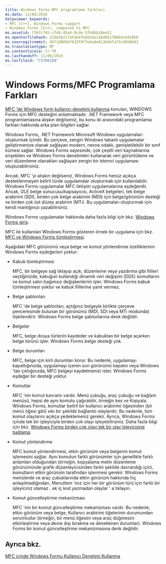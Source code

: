 ```yaml
---
title: Windows Forms-MFC programlama farkları
ms.date: 11/04/2016
helpviewer_keywords:
- MFC [C++], Windows Forms support
- Windows Forms [C++], compared to MFC
ms.assetid: f3bfcf45-cfd4-45a4-8cde-5f4dbb18ee51
ms.openlocfilehash: 52de36217a5ab47eddcbe1abd6617860dcb910b8
ms.sourcegitcommit: 45f1d889df633f0f7e4a8e813b46fa73c9858b81
ms.translationtype: MT
ms.contentlocale: tr-TR
ms.lasthandoff: 11/06/2019
ms.locfileid: "73704184"
---
```

# <a name="windows-formsmfc-programming-differences"></a>Windows Forms/MFC Programlama Farkları

[MFC 'de Windows form kullanıcı denetimi kullanma](../dotnet/using-a-windows-form-user-control-in-mfc.md) konuları, WINDOWS Forms için MFC desteğini anlatmaktadır. .NET Framework veya MFC programlamasına alışkın değilseniz, bu konu iki arasındaki programlama farkları hakkında arka plan bilgileri sağlar.

Windows Forms, .NET Framework Microsoft Windows uygulamaları oluşturmak içindir. Bu çerçeve, zengin Windows tabanlı uygulamalar geliştirmenize olanak sağlayan modern, nesne odaklı, genişletilebilir bir sınıf kümesi sağlar. Windows Forms sayesinde, çok çeşitli veri kaynaklarına erişebilen ve Windows Forms denetimleri kullanarak veri görüntüleme ve veri düzenleme olanakları sağlayan zengin bir istemci uygulaması oluşturabilirsiniz.

Ancak, MFC 'yi alışkın değilseniz, Windows Forms henüz açıkça desteklenmeyen belirli türde uygulamalar oluşturmak için kullanılabilir. Windows Forms uygulamalar MFC iletişim uygulamalarına eşdeğerdir. Ancak, OLE belge sunucusu/kapsayıcısı, ActiveX belgeleri, tek belge arabirimi (SDI), birden çok belge arabirimi (MDI) için belge/görünüm desteği ve birden çok üst düzey arabirim (MTı). Bu uygulamaları oluşturmak için kendi mantığınızı yazabilirsiniz.

Windows Forms uygulamalar hakkında daha fazla bilgi için bkz. [Windows Forms giriş](/dotnet/framework/winforms/windows-forms-overview).

MFC ile kullanılan Windows Forms gösteren örnek bir uygulama için bkz. [MFC ve Windows Forms tümleştirmesi](https://www.microsoft.com/en-us/download/details.aspx?id=2113).

Aşağıdaki MFC görünümü veya belge ve komut yönlendirme özelliklerinin Windows Forms eşdeğerleri yoktur:

- Kabuk tümleştirmesi

   MFC, bir belgeye sağ tıklayıp açık, düzenleme veya yazdırma gibi fiilleri seçtiğinizde, kabuğun kullandığı dinamik veri değişimi (DDE) komutlarını ve komut satırı bağımsız değişkenlerini işler. Windows Forms kabuk tümleştirmesi yoktur ve kabuk fiillerine yanıt vermez.

- Belge şablonları

   MFC 'de belge şablonları, açtığınız belgeyle birlikte çerçeve penceresinde bulunan bir görünümü (MDI, SDI veya MTı modunda) ilişkilendirir. Windows Forms belge şablonlarına denk değildir.

- Belgeler

   MFC, belge dosya türlerini kaydeder ve kabuktan bir belge açarken belge türünü işler. Windows Forms belge desteği yok.

- Belge durumları

   MFC, belge için kirli durumları korur. Bu nedenle, uygulamayı kapattığınızda, uygulamayı içeren son görünümü kapatın veya Windows 'tan çıktığınızda, MFC belgeyi kaydetmenizi ister. Windows Forms eşdeğer bir desteği yoktur.

- Komutlar

   MFC 'nin komut kavramı vardır. Menü çubuğu, araç çubuğu ve bağlam menüsü, hepsi de aynı komutu çağırabilir, örneğin kes ve Kopyala. Windows Forms, komutlar belirli bir kullanıcı arabirimi öğesinden (bir menü öğesi gibi) sıkı bir şekilde bağlantılı olaylardır; Bu nedenle, tüm komut olaylarını açıkça yedeklemeniz gerekir. Ayrıca, Windows Forms içinde tek bir işleyiciyle birden çok olayı işleyebilirsiniz. Daha fazla bilgi için bkz. [Windows Forms birden çok olayı tek bir olay Işleyicisine bağlama](/dotnet/framework/winforms/how-to-connect-multiple-events-to-a-single-event-handler-in-windows-forms).

- Komut yönlendirme

   MFC komut yönlendirmesi, etkin görünüm veya belgenin komut işlemesini sağlar. Aynı komutun farklı görünümler için genellikle farklı anlamları olduğundan (örneğin, kopyalama metin düzenleme görünümünde grafik düzenleyicisinden farklı şekilde davrandığı için), komutların etkin görünüm tarafından işlenmesi gerekir. Windows Forms menülerde ve araç çubuklarında etkin görünüm hakkında hiç anlaşılmadığından, MenuItem 'ınız için her bir görünüm türü için farklı bir işleyiciniz olamaz **.** ek iç kod yazmadan olaylar ' a tıklayın.

- Komut güncelleştirme mekanizması

   MFC 'nin bir komut güncelleştirme mekanizması vardır. Bu nedenle, etkin görünüm veya belge, Kullanıcı arabirimi öğelerinin durumundan sorumludur (örneğin, bir menü öğesini veya araç düğmesini etkinleştirme veya devre dışı bırakma ve denetlenen durumlar). Windows Forms bir komut güncelleştirme mekanizmasına denk değildir.

## <a name="see-also"></a>Ayrıca bkz.

[MFC içinde Windows Formu Kullanıcı Denetimi Kullanma](../dotnet/using-a-windows-form-user-control-in-mfc.md)
